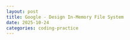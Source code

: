 ```yaml
---
layout: post
title: Google - Design In-Memory File System
date: 2025-10-24
categories: coding-practice
---
```



